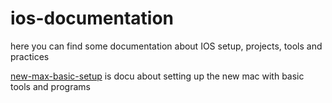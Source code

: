 # ios-documentation

here you can find some documentation about IOS setup, projects, tools and practices
<br>

[new-max-basic-setup](/new-mac-basic-setup.md) is docu about setting up the new mac with basic tools and programs
